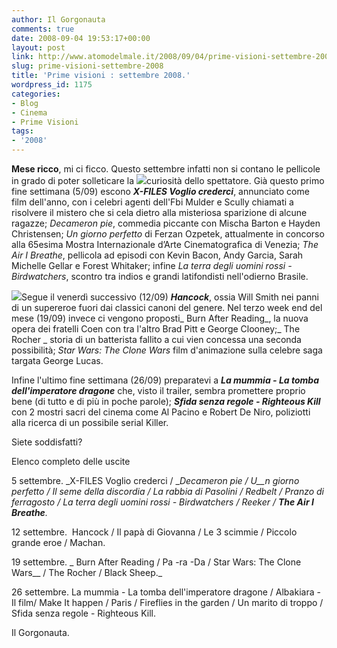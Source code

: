 ```yaml
---
author: Il Gorgonauta
comments: true
date: 2008-09-04 19:53:17+00:00
layout: post
link: http://www.atomodelmale.it/2008/09/04/prime-visioni-settembre-2008/
slug: prime-visioni-settembre-2008
title: 'Prime visioni : settembre 2008.'
wordpress_id: 1175
categories:
- Blog
- Cinema
- Prime Visioni
tags:
- '2008'
---
```


**Mese ricco**, mi ci ficco. Questo settembre infatti non si contano le pellicole in grado di poter solleticare la ![](http://www.atomodelmale.it/wp-content/uploads/2008/10/xfiles2.jpg)curiosità dello spettatore. Già questo primo fine settimana (5/09) escono **_X-FILES Voglio crederci_**, annunciato come film dell'anno, con i celebri agenti dell'Fbi Mulder e Scully chiamati a risolvere il mistero che si cela dietro alla misteriosa sparizione di alcune ragazze; _Decameron pie_, commedia piccante con Mischa Barton e Hayden Christensen; _Un giorno perfetto_ di Ferzan Ozpetek, attualmente in concorso alla 65esima Mostra Internazionale d’Arte Cinematografica di Venezia; _The Air I Breathe_, pellicola ad episodi con Kevin Bacon, Andy Garcia, Sarah Michelle Gellar e Forest Whitaker; infine _La terra degli uomini rossi - Birdwatchers_, scontro tra indios e grandi latifondisti nell'odierno Brasile.

![](http://www.atomodelmale.it/wp-content/uploads/2008/10/righteouskill_us.jpg)Segue il venerdì successivo (12/09) **_Hancock_**, ossia Will Smith nei panni di un supereroe fuori dai classici canoni del genere. Nel terzo week end del mese (19/09) invece ci vengono proposti_ Burn After Reading_, la nuova opera dei fratelli Coen con tra l'altro Brad Pitt e George Clooney;_ The Rocher _ storia di un batterista fallito a cui vien concessa una seconda possibilità; _Star Wars: The Clone Wars_ film d'animazione sulla celebre saga targata George Lucas.

Infine l'ultimo fine settimana (26/09) preparatevi a **_La mummia - La tomba dell'imperatore dragone_** che, visto il trailer, sembra promettere proprio bene (di tutto e di più in poche parole); **_Sfida senza regole - Righteous Kill_** con 2 mostri sacri del cinema come Al Pacino e Robert De Niro, poliziotti alla ricerca di un possibile serial Killer.

<!-- more -->


Siete soddisfatti?


Elenco completo delle uscite



5 settembre. _X-FILES Voglio crederci / __Decameron pie / U__n giorno perfetto / Il seme della discordia / La rabbia di Pasolini / Redbelt / Pranzo di ferragosto / La terra degli uomini rossi - Birdwatchers / Reeker / __The Air I Breathe__._

12 settembre.  Hancock / Il papà di Giovanna / Le 3 scimmie / Piccolo grande eroe / Machan.

19 settembre. _ Burn After Reading / Pa -ra -Da / Star Wars: The Clone Wars__ / The Rocher / Black Sheep._

26 settembre. La mummia - La tomba dell'imperatore dragone / Albakiara - Il film/ Make It happen / Paris / Fireflies in the garden / Un marito di troppo / Sfida senza regole - Righteous Kill.

Il Gorgonauta.
